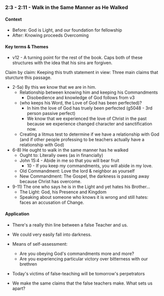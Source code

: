 ### 2:3 - 2:11 - Walk in the Same Manner as He Walked

#### Context

* Before: God is Light, and our foundation for fellowship
* After: Knowing proceeds Overcoming

#### Key terms & Themes

* v12 - A turning point for the rest of the book.
Caps both of these structures with the idea that his sins are forgiven.

Claim by claim: Keeping this truth statement in view: Three main claims that sturcture this passage.

* 2-5a) By this we know that we are in him.
  * Relationship between knowing him and keeping his Commandments
    * Disobedience and knowledge of God follows from v3
  * (who keeps his Word, the Love of God has been perfected)?
    * In him the love of God has truely been perfected (g5048 - 3rd person passive perfect)
    * We know that we experienced the love of Christ in the past because we experience changed character and sanctification now.
  * Creating a litmus test to determine if we have a relationship with God (and if other people professing to be teachers actually have a relationship with God)
* 6-8) He ought to walk in the same manner has he walked
  * Ought to: Literally owes (as in financially)
  * John 15:4 - Abide in me so that you will bear fruit
    * 10 - If you keep my commandments, you will abide in my love.
  * Old Commandment: Love the lord & neighbor as yourself
  * New Commandment: The Gospel, the darkness is passing away because Christ has overcome.
* 9-11) The one who says he is in the Light and yet hates his Brother...
  * The Light: God, his Presence and Kingdom
  * Speaking about someone who knows it is wrong and still hates: faces an accusation of Change.

#### Application

* There's a really thin line between a false Teacher and us.
* We could very easily fall into darkness.

* Means of self-assessment:
  * Are you obeying God's commandments more and more?
  * Are you experiencing particular victory over bitterness with our brethren

* Today's victims of false-teaching will be tomorrow's perpetrators
* We make the same claims that the false teachers make. What sets us apart?



